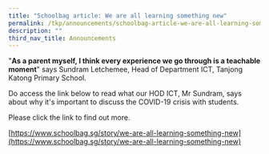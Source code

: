 ```yaml
---
title: "Schoolbag article: We are all learning something new"
permalink: /tkp/announcements/schoolbag-article-we-are-all-learning-something-new/
description: ""
third_nav_title: Announcements
---
```

"**As a parent myself, I think every experience we go through is a teachable moment**" says Sundram Letchemee, Head of Department ICT, Tanjong Katong Primary School.

  

Do access the link below to read what our HOD ICT, Mr Sundram, says about why it's important to discuss the COVID-19 crisis with students.

  

Please click the link to find out more.

[https://www.schoolbag.sg/story/we-are-all-learning-something-new](https://www.schoolbag.sg/story/we-are-all-learning-something-new)